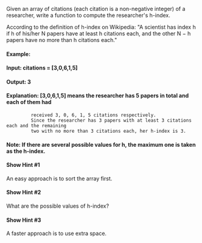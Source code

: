Given an array of citations (each citation is a non-negative integer) of a researcher, write a function to compute the researcher's h-index.

According to the definition of h-index on Wikipedia: "A scientist has index h if h of his/her N papers have at least h citations each, and the other N − h papers have no more than h citations each."

#### Example:

#### Input: citations = [3,0,6,1,5]
#### Output: 3 
#### Explanation: [3,0,6,1,5] means the researcher has 5 papers in total and each of them had 
             received 3, 0, 6, 1, 5 citations respectively. 
             Since the researcher has 3 papers with at least 3 citations each and the remaining 
             two with no more than 3 citations each, her h-index is 3.
#### Note: If there are several possible values for h, the maximum one is taken as the h-index.
#### Show Hint #1
An easy approach is to sort the array first.
#### Show Hint #2
What are the possible values of h-index?
#### Show Hint #3
A faster approach is to use extra space.
